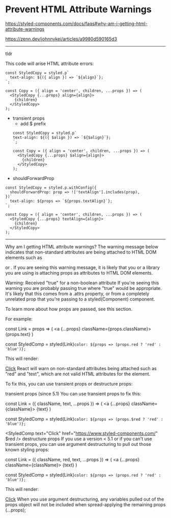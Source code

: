 # Prevent HTML Attribute Warnings

https://styled-components.com/docs/faqs#why-am-i-getting-html-attribute-warnings

https://zenn.dev/johnnykei/articles/a9980d590165d3

---
tldr

This code will arise HTML attribute errors:
```
const StyledCopy = styled.p`
  text-align: ${({ align }) => `${align}`};
`;

const Copy = ({ align = 'center', children, ...props }) => (
  <StyledCopy {...props} align={align}>
    {children}
  </StyledCopy>
);
```

- transient props
  - add $ prefix
  ```
  const StyledCopy = styled.p`
  text-align: ${({ $align }) => `${$align}`};
  `;

  const Copy = ({ align = 'center', children, ...props }) => (
    <StyledCopy {...props} $align={align}>
      {children}
    </StyledCopy>
  );
  ```
- shouldForwardProp
```
const StyledCopy = styled.p.withConfig({
  shouldForwardProp: prop => !['textAlign'].includes(prop),
})`
  text-align: ${props => `${props.textAlign}`};
`;

const Copy = ({ align = 'center', children, ...props }) => (
  <StyledCopy {...props} textAlign={align}>
    {children}
  </StyledCopy>
);
```

---

Why am I getting HTML attribute warnings?
The warning message below indicates that non-standard attributes are being attached to HTML DOM elements such as <div> or <a>. If you are seeing this warning message, it is likely that you or a library you are using is attaching props as attributes to HTML DOM elements.

Warning: Received "true" for a non-boolean attribute
If you're seeing this warning you are probably passing true where "true" would be appropriate. It's likely that this comes from a .attrs property, or from a completely unrelated prop that you're passing to a styled(Component) component.

To learn more about how props are passed, see this section.

For example:

const Link = props => (
  <a {...props} className={props.className}>
    {props.text}
  </a>
)


const StyledComp = styled(Link)`
  color: ${props => (props.red ? 'red' : 'blue')};
`


<StyledComp text="Click" href="https://www.styled-components.com/" red />
This will render:

<a text="Click" href="https://www.styled-components.com/" red="true" class="[generated class]">Click</a>
React will warn on non-standard attributes being attached such as "red" and "text", which are not valid HTML attributes for the <a> element.

To fix this, you can use transient props or destructure props:

transient props (since 5.1)
You can use transient props to fix this:

const Link = ({ className, text, ...props }) => (
  <a {...props} className={className}>
    {text}
  </a>
)


const StyledComp = styled(Link)`
  color: ${props => (props.$red ? 'red' : 'blue')};
`


<StyledComp text="Click" href="https://www.styled-components.com/" $red />
destructure props
If you use a version < 5.1 or if you can't use transient props, you can use argument destructuring to pull out those known styling props:

const Link = ({ className, red, text, ...props }) => (
  <a {...props} className={className}>
    {text}
  </a>
)


const StyledComp = styled(Link)`
  color: ${props => (props.red ? 'red' : 'blue')};
`


<StyledComp text="Click" href="https://www.styled-components.com/" red />
This will render:

<a href="https://www.styled-components.com/" class="[generated class]">Click</a>
When you use argument destructuring, any variables pulled out of the props object will not be included when spread-applying the remaining props (...props);

